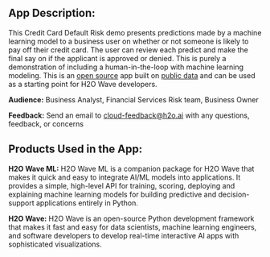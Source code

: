 ## App Description:

This Credit Card Default Risk demo presents predictions made by a machine learning model to a business user on whether or not someone is likely to pay off their credit card. The user can review each predict and make the final say on if the applicant is approved or denied. This is purely a demonstration of including a human-in-the-loop with machine learning modeling. This is an [open source](https://github.com/h2oai/wave-apps/tree/main/credit-risk) app built on [public data](https://www.kaggle.com/uciml/default-of-credit-card-clients-dataset) and can be used as a starting point for H2O Wave developers.

**Audience:** Business Analyst, Financial Services Risk team, Business Owner

**Feedback:** Send an email to cloud-feedback@h2o.ai with any questions, feedback, or concerns

## Products Used in the App:

**H2O Wave ML:** H2O Wave ML is a companion package for H2O Wave that makes it quick and easy to integrate AI/ML models into applications. It provides a simple, high-level API for training, scoring, deploying and explaining machine learning models for building predictive and decision-support applications entirely in Python.

**H2O Wave:** H2O Wave is an open-source Python development framework that makes it fast and easy for data scientists, machine learning engineers, and software developers to develop real-time interactive AI apps with sophisticated visualizations.
